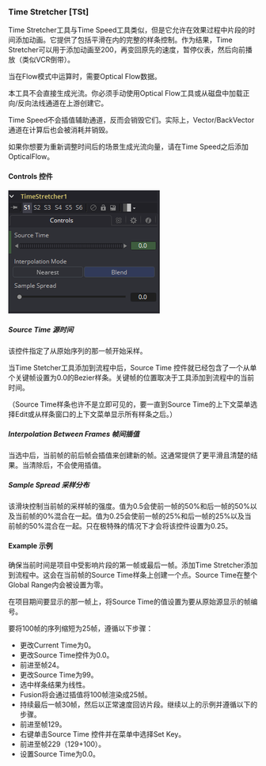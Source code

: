 ### Time Stretcher [TSt]

Time Stretcher工具与Time Speed工具类似，但是它允许在效果过程中片段的时间添加动画。它提供了包括平滑在内的完整的样条控制。作为结果，Time Stretcher可以用于添加动画至200，再变回原先的速度，暂停仪表，然后向前播放（类似VCR倒带）。

当在Flow模式中运算时，需要Optical Flow数据。

本工具不会直接生成光流。你必须手动使用Optical Flow工具或从磁盘中加载正向/反向法线通道在上游创建它。

Time Speed不会插值辅助通道，反而会销毁它们。实际上，Vector/BackVector通道在计算后也会被消耗并销毁。

如果你想要为重新调整时间后的场景生成光流向量，请在Time Speed之后添加OpticalFlow。

#### Controls 控件

![TSt_Controls](images/TSt_Controls.png)

##### Source Time 源时间

该控件指定了从原始序列的那一帧开始采样。

当Time Stetcher工具添加到流程中后，Source Time 控件就已经包含了一个从单个关键帧设置为0.0的Bezier样条。关键帧的位置取决于工具添加到流程中的当前时间。

（Source Time样条也许不是立即可见的，要一直到Source Time的上下文菜单选择Edit或从样条窗口的上下文菜单显示所有样条之后。）

##### Interpolation Between Frames 帧间插值

当选中后，当前帧的前后帧会插值来创建新的帧。这通常提供了更平滑且清楚的结果。当清除后，不会使用插值。

##### Sample Spread 采样分布

该滑块控制当前帧的采样帧的强度。值为0.5会使前一帧的50%和后一帧的50%以及当前帧的0%混合在一起。值为0.25会使前一帧的25%和后一帧的25%以及当前帧的50%混合在一起。只在极特殊的情况下才会将该控件设置为0.25。

#### Example 示例

确保当前时间是项目中受影响片段的第一帧或最后一帧。添加Time Stretcher添加到流程中。这会在当前帧的Source Time样条上创建一个点。Source Time在整个Global Range内会被设置为零。

在项目期间要显示的那一帧上，将Source Time的值设置为要从原始源显示的帧编号。

要将100帧的序列缩短为25帧，遵循以下步骤：

- 更改Current Time为0。
- 更改Source Time控件为0.0。
- 前进至帧24。
- 更改Source Time为99。
- 选中样条结果为线性。
- Fusion将会通过插值将100帧渲染成25帧。
- 持续最后一帧30帧，然后以正常速度回访片段。继续以上的示例并遵循以下的步骤。
- 前进至帧129。
- 右键单击Source Time 控件并在菜单中选择Set Key。
- 前进至帧229（129+100）。
- 设置Source Time为0.0。